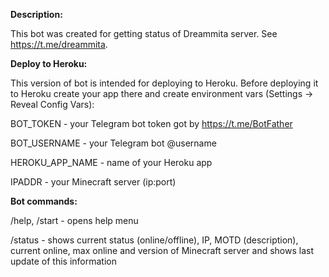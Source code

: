 <b>Description:</b>

This bot was created for getting status of Dreammita server. See https://t.me/dreammita.

<b>Deploy to Heroku:</b>

This version of bot is intended for deploying to Heroku.
Before deploying it to Heroku create your app there and create environment vars (Settings -> Reveal Config Vars): 

BOT_TOKEN - your Telegram bot token got by https://t.me/BotFather

BOT_USERNAME - your Telegram bot @username

HEROKU_APP_NAME - name of your Heroku app

IPADDR - your Minecraft server (ip:port)

<b>Bot commands:</b>

/help, /start - opens help menu

/status - shows current status (online/offline), IP, MOTD (description), current online, max online and version of Minecraft server and shows last update of this information

